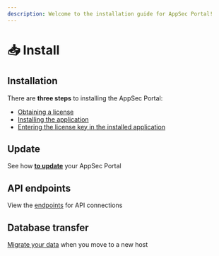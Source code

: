 ```yaml
---
description: Welcome to the installation guide for AppSec Portal!
---
```


# 📥 Install

## Installation

There are **three steps** to installing the AppSec Portal:&#x20;

* [Obtaining a license](license-obtaining.md)
* [Installing the application](installation.md)
* [Entering the license key in the installed application](get-started-with-the-appsec-portal/)

## Update

See how [**to update**](update.md) your AppSec Portal

## API endpoints

View the [endpoints](accessing-the-appsec-portal-api-endpoints.md) for API connections

## Database transfer

[Migrate your data](./#database-transfer) when you move to a new host



##
